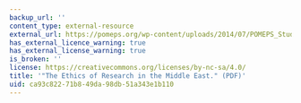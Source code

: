 ```yaml
---
backup_url: ''
content_type: external-resource
external_url: https://pomeps.org/wp-content/uploads/2014/07/POMEPS_Studies_8_Ethics.pdf
has_external_licence_warning: true
has_external_license_warning: true
is_broken: ''
license: https://creativecommons.org/licenses/by-nc-sa/4.0/
title: '"The Ethics of Research in the Middle East." (PDF)'
uid: ca93c822-71b8-49da-98db-51a343e1b110
---
```

